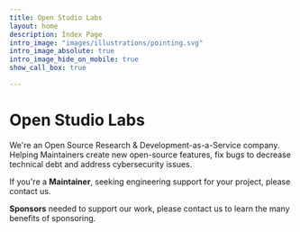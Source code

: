 ```yaml
---
title: Open Studio Labs 
layout: home
description: Index Page
intro_image: "images/illustrations/pointing.svg"
intro_image_absolute: true
intro_image_hide_on_mobile: true
show_call_box: true

---
```


# Open Studio Labs

We're an Open Source Research & Development-as-a-Service company. Helping Maintainers create new open-source features, fix bugs to decrease technical debt and address cybersecurity issues.

If you're a **Maintainer**, seeking engineering support for your project, please contact us.

**Sponsors** needed to support our work, please contact us to learn the many benefits of sponsoring.
